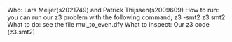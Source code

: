 Who: Lars Meijer(s2021749) and Patrick Thijssen(s2009609)
How to run: you can run our z3 problem with the following command;
	z3 -smt2 z3.smt2
What to do: see the file mul_to_even.dfy
What to inspect: Our z3 code (z3.smt2)
